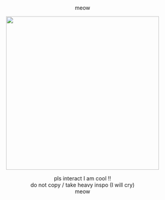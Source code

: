 <div align="center">meow</div>

<p align="center"><img width="400" height="400" src="https://github.com/neneplushie/neneplushie/assets/143755658/35dc0b21-9d3e-41b8-8994-278309f67990
"></p>

<div align="center">pls interact I am cool !!</div>

<div align="center">do not copy / take heavy inspo (I will cry)</div>

<div align="center">meow</div>
